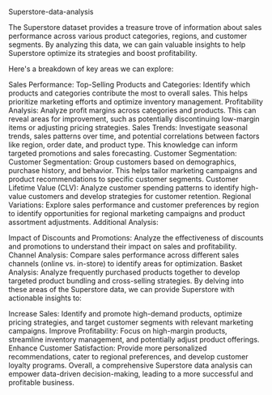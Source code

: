 Superstore-data-analysis

The Superstore dataset provides a treasure trove of information about sales performance across various product categories, regions, and customer segments. By analyzing this data, we can gain valuable insights to help Superstore optimize its strategies and boost profitability.

Here's a breakdown of key areas we can explore:

Sales Performance: Top-Selling Products and Categories: Identify which products and categories contribute the most to overall sales. This helps prioritize marketing efforts and optimize inventory management. Profitability Analysis: Analyze profit margins across categories and products. This can reveal areas for improvement, such as potentially discontinuing low-margin items or adjusting pricing strategies. Sales Trends: Investigate seasonal trends, sales patterns over time, and potential correlations between factors like region, order date, and product type. This knowledge can inform targeted promotions and sales forecasting. Customer Segmentation: Customer Segmentation: Group customers based on demographics, purchase history, and behavior. This helps tailor marketing campaigns and product recommendations to specific customer segments. Customer Lifetime Value (CLV): Analyze customer spending patterns to identify high-value customers and develop strategies for customer retention. Regional Variations: Explore sales performance and customer preferences by region to identify opportunities for regional marketing campaigns and product assortment adjustments. Additional Analysis:

Impact of Discounts and Promotions: Analyze the effectiveness of discounts and promotions to understand their impact on sales and profitability. Channel Analysis: Compare sales performance across different sales channels (online vs. in-store) to identify areas for optimization. Basket Analysis: Analyze frequently purchased products together to develop targeted product bundling and cross-selling strategies. By delving into these areas of the Superstore data, we can provide Superstore with actionable insights to:

Increase Sales: Identify and promote high-demand products, optimize pricing strategies, and target customer segments with relevant marketing campaigns. Improve Profitability: Focus on high-margin products, streamline inventory management, and potentially adjust product offerings. Enhance Customer Satisfaction: Provide more personalized recommendations, cater to regional preferences, and develop customer loyalty programs. Overall, a comprehensive Superstore data analysis can empower data-driven decision-making, leading to a more successful and profitable business.
